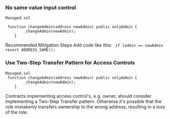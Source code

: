 ###  No same value input control
```
Managed.sol

 function changeAdmin(address newAdmin) public onlyAdmin {
        _changeAdmin(newAdmin);
    }
```
Recommended Mitigation Steps
Add code like this:
``` if (admin == newAdmin revert ADDRESS_SAME();```


### Use Two-Step Transfer Pattern for Access Controls

```
Managed.sol
 function changeAdmin(address newAdmin) public onlyAdmin {
        _changeAdmin(newAdmin);
    }

```
Contracts implementing access control's, e.g. owner, should consider implementing a Two-Step Transfer pattern.
Otherwise it's possible that the role mistakenly transfers ownership to the wrong address, resulting in a loss of the role.

